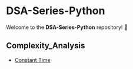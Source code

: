 # DSA-Series-Python

Welcome to the **DSA-Series-Python** repository! 🚀

## **Complexity_Analysis**

- [Constant Time](01_Complexity_Analysis/constant_time.py)

